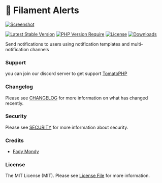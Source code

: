 # 📢 Filament Alerts

[![Screenshot](https://raw.githubusercontent.com/tomatophp/filament-alerts/master/arts/3x1io-tomato-alerts.jpg)](https://raw.githubusercontent.com/tomatophp/filament-alerts/master/arts/3x1io-tomato-alerts.jpg)

[![Latest Stable Version](https://camo.githubusercontent.com/3a13cc199f2644896af15b7b3c3048680fe93b0ab5d5e8c362d9c60e4ead2b09/68747470733a2f2f706f7365722e707567782e6f72672f746f6d61746f7068702f66696c616d656e742d616c657274732f76657273696f6e2e737667)](https://packagist.org/packages/tomatophp/filament-alerts) [![PHP Version Require](https://camo.githubusercontent.com/66b2e0ef09a3ab4f70a354aeac76d84668e44f951f60ed1e4cc200a672d29c9e/687474703a2f2f706f7365722e707567782e6f72672f746f6d61746f7068702f66696c616d656e742d616c657274732f726571756972652f706870)](https://packagist.org/packages/tomatophp/filament-alerts) [![License](https://camo.githubusercontent.com/bb23da7255ea4f2f56fd27f585f7c63f3cc67c3098f6841e800ea4a97920eeda/68747470733a2f2f706f7365722e707567782e6f72672f746f6d61746f7068702f66696c616d656e742d616c657274732f6c6963656e73652e737667)](https://packagist.org/packages/tomatophp/filament-alerts) [![Downloads](https://camo.githubusercontent.com/7965b98c77f58ac989246b4c1480a9c88b93252a6701a7906de620abec7f0c4c/68747470733a2f2f706f7365722e707567782e6f72672f746f6d61746f7068702f66696c616d656e742d616c657274732f642f746f74616c2e737667)](https://packagist.org/packages/tomatophp/filament-alerts)

Send notifications to users using notification templates and multi-notification channels

### Support

you can join our discord server to get support [TomatoPHP](https://discord.gg/Xqmt35Uh)

### Changelog

Please see [CHANGELOG](https://github.com/tomatophp/filament-alerts/blob/master/CHANGELOG.md) for more information on what has changed recently.

### Security

Please see [SECURITY](https://github.com/tomatophp/filament-alerts/blob/master/SECURITY.md) for more information about security.

### Credits

* [Fady Mondy](mailto:info@3x1.io)

### License

The MIT License (MIT). Please see [License File](https://github.com/tomatophp/filament-alerts/blob/master/LICENSE.md) for more information.
